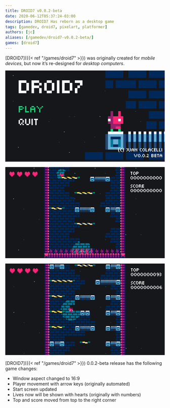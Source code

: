 ```yaml
---
title: DROID7 v0.0.2-beta
date: 2020-06-12T05:37:24-03:00
description: DROID7 Has reborn as a desktop game
tags: [gamedev, droid7, pixelart, platformer]
authors: [jc]
aliases: [/gamedev/droid7-v0.0.2-beta/]
games: [droid7]
---
```


[DROID7]({{< ref "/games/droid7" >}}) was originally created for _mobile devices_, but now it’s re-designed for _desktop computers_.

![Start screen](screenshot_1.png)

![In game](screenshot_2.png)

![In game](screenshot_3.png)

[DROID7]({{< ref "/games/droid7" >}}) 0.0.2-beta release has the following game changes:

-   Window aspect changed to 16:9
-   Player movement with arrow keys (originally automated)
-   Start screen updated
-   Lives now will be shown with hearts (originally with numbers)
-   Top and score moved from top to the right corner
